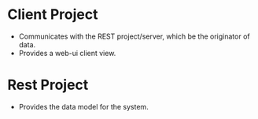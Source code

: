 Client Project
=

- Communicates with the REST project/server, which be the originator of data.
- Provides a web-ui client view.

Rest Project
=

- Provides the data model for the system.
